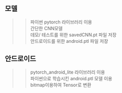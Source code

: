 ## 모델
>> 파이썬
>> pytorch 라이브러리 이용  
>> 간단한 CNN모델  
>> 데모/ 테스트를 위한 savedCNN.pt 파일 저장  
>> 안드로이드를 위한 android.ptl 파일 저장  

## 안드로이드
>> pytorch_android_lite 라이브러리 이용  
>> 파이썬으로 학습시킨 android.ptl 모델 이용  
>> bitmap이용하여 Tensor로 변환  
